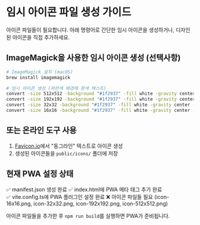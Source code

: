 # 임시 아이콘 파일 생성 가이드

아이콘 파일들이 필요합니다. 아래 명령어로 간단한 임시 아이콘을 생성하거나, 
디자인된 아이콘을 직접 추가하세요.

## ImageMagick을 사용한 임시 아이콘 생성 (선택사항)

```bash
# ImageMagick 설치 (macOS)
brew install imagemagick

# 임시 아이콘 생성 (파란색 배경에 흰색 텍스트)
convert -size 512x512 -background "#1f2937" -fill white -gravity center -font Arial-Bold -pointsize 200 label:"동" public/icons/icon-512x512.png
convert -size 192x192 -background "#1f2937" -fill white -gravity center -font Arial-Bold -pointsize 80 label:"동" public/icons/icon-192x192.png  
convert -size 32x32 -background "#1f2937" -fill white -gravity center -font Arial-Bold -pointsize 16 label:"동" public/icons/icon-32x32.png
convert -size 16x16 -background "#1f2937" -fill white -gravity center -font Arial-Bold -pointsize 8 label:"동" public/icons/icon-16x16.png
```

## 또는 온라인 도구 사용

1. [Favicon.io](https://favicon.io/favicon-generator/)에서 "동그라인" 텍스트로 아이콘 생성
2. 생성된 아이콘들을 `public/icons/` 폴더에 저장

## 현재 PWA 설정 상태

✅ manifest.json 생성 완료
✅ index.html에 PWA 메타 태그 추가 완료  
✅ vite.config.ts에 PWA 플러그인 설정 완료
❌ 아이콘 파일들 필요 (icon-16x16.png, icon-32x32.png, icon-192x192.png, icon-512x512.png)

아이콘 파일들을 추가한 후 `npm run build`를 실행하면 PWA가 준비됩니다.